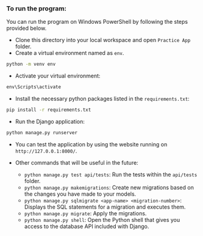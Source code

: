 ### To run the program: 

You can run the program on Windows PowerShell by following the steps provided below.

* Clone this directory into your local workspace and open ```Practice App``` folder.  
* Create a virtual environment named as ```env```.
```cmd
python -m venv env  
```
* Activate your virtual environment:
```cmd
env\Scripts\activate
```
* Install the necessary python packages listed in the ```requirements.txt```:
```cmd
pip install -r requirements.txt
```
* Run the Django application:
```cmd
python manage.py runserver
```
* You can test the application by using the website running on ```http://127.0.0.1:8000/```.

* Other commands that will be useful in the future:
   * ```python manage.py test api/tests```: Run the tests within the ```api/tests``` folder.
   * ```python manage.py makemigrations```: Create new migrations based on the changes you have made to your models.
   * ```python manage.py sqlmigrate <app-name> <migration-number>```: Displays the SQL statements for a migration and executes them.
   * ```python manage.py migrate```: Apply the migrations.
   * ```python manage.py shell```: Open the Python shell that gives you access to the database API included with Django.
